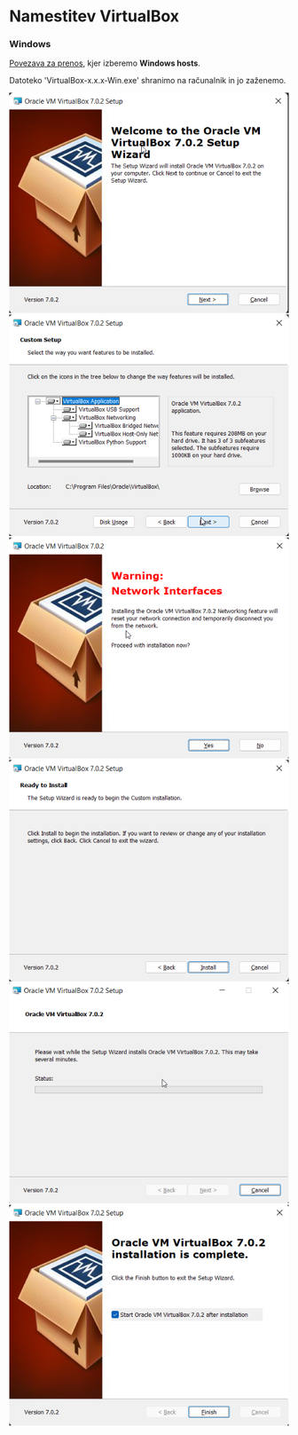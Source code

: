 # Namestitev VirtualBox

### Windows
[Povezava za prenos](https://www.virtualbox.org/wiki/Downloads), kjer izberemo **Windows hosts**. 

Datoteko 'VirtualBox-x.x.x-Win.exe' shranimo na računalnik in jo zaženemo.

![VirtualBox1](./slike/1.png)
![VirtualBox2](./slike/2.png)
![VirtualBox3](./slike/3.png)
![VirtualBox4](./slike/4.png)
![VirtualBox5](./slike/5.png)
![VirtualBox6](./slike/6.png)
